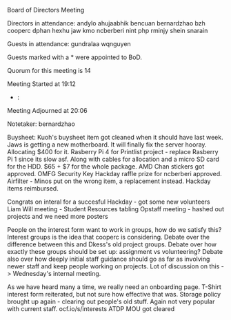 Board of Directors Meeting

Directors in attendance:
andylo
ahujaabhik
bencuan
bernardzhao
bzh
cooperc
dphan
hexhu
jaw
kmo
ncberberi
nint
php
rminjy
shein
snarain

Guests in attendance:
gundralaa
wqnguyen

Guests marked with a * were appointed to BoD.

Quorum for this meeting is 14

Meeting Started at 19:12

* <RT NUMBER>: <TOPIC>

Meeting Adjourned at 20:06

Notetaker: bernardzhao

Buysheet:
Kuoh's buysheet item got cleaned when it should have last week.
Jaws is getting a new motherboard. It will finally fix the server hooray. Allocating $400 for it.
Rasberry Pi 4 for Printlist project - replace Rasberry Pi 1 since its slow asf. Along with cables for allocation and a micro SD card for the HDD. $65 + $7 for the whole package.
AMD Chan stickers got approved. OMFG
Security Key Hackday raffle prize for ncberberi approved.
Airfilter - Minos put on the wrong item, a replacement instead.
Hackday items reimbursed.

Congrats on interal for a succesful Hackday - got some new volunteers
Liam Will meeting - Student Resources tabling
Opstaff meeting - hashed out projects and we need more posters

People on the interest form want to work in groups, how do we satisfy this? Interest groups is the idea that cooperc is considering. Debate over the difference between this and Dkess's old project groups.
Debate over how exactly these groups should be set up: assignment vs volunteering?
Debate also over how deeply initial staff guidance should go as far as involving newer staff and keep people working on projects.
Lot of discussion on this -> Wednesday's internal meeting.

As we have heard many a time, we really need an onboarding page.
T-Shirt interest form reiterated, but not sure how effective that was.
Storage policy brought up again - clearing out people's old stuff. Again not very popular with current staff.
ocf.io/s/interests
ATDP MOU got cleared

